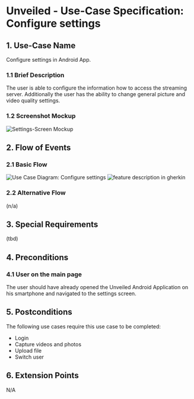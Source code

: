# Unveiled - Use-Case Specification: Configure settings

## 1. Use-Case Name
Configure settings in Android App.

### 1.1 Brief Description
The user is able to configure the information how to access the streaming server. Additionally the user has the ability to change general picture and video quality settings.

### 1.2 Screenshot Mockup
![][screenshot]

## 2. Flow of Events

### 2.1 Basic Flow
![][basic flow]
![][gherkin]

### 2.2 Alternative Flow
(n/a)


## 3. Special Requirements
(tbd)


## 4. Preconditions
### 4.1 User on the main page
The user should have already opened the Unveiled Android Application on his smartphone and navigated to the settings screen.

## 5. Postconditions
The following use cases require this use case to be completed:
- Login
- Capture videos and photos
- Upload file
- Switch user


## 6. Extension Points
N/A

<!-- Link definitions: -->
[basic flow]: https://raw.githubusercontent.com/SAS-Systems/Unveiled-Documentation/master/Bilder/UC_Diagrams/UC_Diagram_Configure_settings.png "Use Case Diagram: Configure settings"

[screenshot]: https://raw.githubusercontent.com/SAS-Systems/Unveiled-Documentation/master/Bilder/Mockup_AndroidApp/Settings.PNG "Settings-Screen Mockup"
[gherkin]: https://raw.githubusercontent.com/SAS-Systems/Unveiled-Documentation/master/Bilder/Gherkin_Features/feature_settings.PNG "feature description in gherkin"
